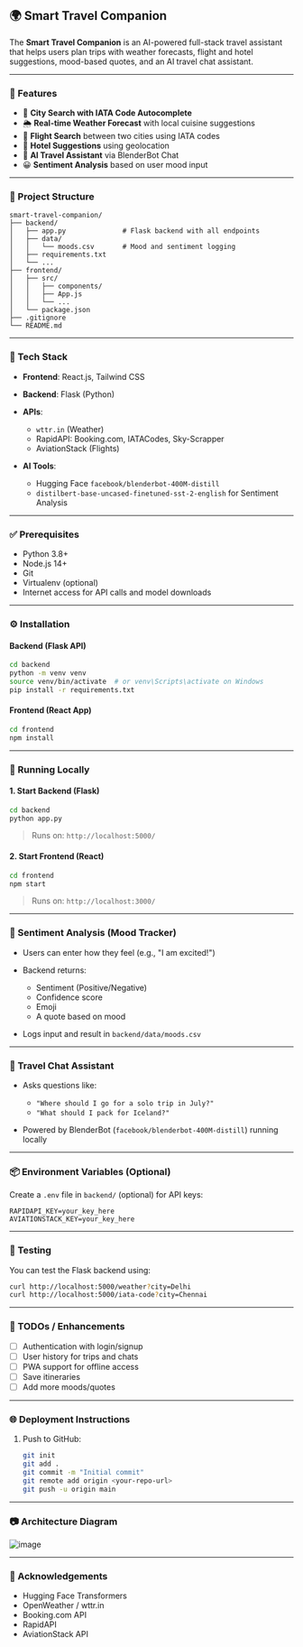 
## 🌍 Smart Travel Companion

The **Smart Travel Companion** is an AI-powered full-stack travel assistant that helps users plan trips with weather forecasts, flight and hotel suggestions, mood-based quotes, and an AI travel chat assistant.

---

### 🚀 Features

* 🔎 **City Search with IATA Code Autocomplete**
* 🌦️ **Real-time Weather Forecast** with local cuisine suggestions
* 🛫 **Flight Search** between two cities using IATA codes
* 🏨 **Hotel Suggestions** using geolocation
* 🤖 **AI Travel Assistant** via BlenderBot Chat
* 😀 **Sentiment Analysis** based on user mood input
---

### 📁 Project Structure

```
smart-travel-companion/
├── backend/
│   ├── app.py              # Flask backend with all endpoints
│   ├── data/
│   │   └── moods.csv       # Mood and sentiment logging
│   ├── requirements.txt
│   └── ...
├── frontend/
│   ├── src/
│   │   ├── components/
│   │   ├── App.js
│   │   └── ...
│   └── package.json
├── .gitignore
└── README.md
```

---

### 🔧 Tech Stack

* **Frontend**: React.js, Tailwind CSS
* **Backend**: Flask (Python)
* **APIs**:

  * `wttr.in` (Weather)
  * RapidAPI: Booking.com, IATACodes, Sky-Scrapper
  * AviationStack (Flights)
* **AI Tools**:

  * Hugging Face `facebook/blenderbot-400M-distill`
  * `distilbert-base-uncased-finetuned-sst-2-english` for Sentiment Analysis

---

### ✅ Prerequisites

* Python 3.8+
* Node.js 14+
* Git
* Virtualenv (optional)
* Internet access for API calls and model downloads

---

### ⚙️ Installation

#### Backend (Flask API)

```bash
cd backend
python -m venv venv
source venv/bin/activate  # or venv\Scripts\activate on Windows
pip install -r requirements.txt
```

#### Frontend (React App)

```bash
cd frontend
npm install
```

---

### 🧪 Running Locally

#### 1. Start Backend (Flask)

```bash
cd backend
python app.py
```

> Runs on: `http://localhost:5000/`

#### 2. Start Frontend (React)

```bash
cd frontend
npm start
```

> Runs on: `http://localhost:3000/`

---

### 💬 Sentiment Analysis (Mood Tracker)

* Users can enter how they feel (e.g., "I am excited!")
* Backend returns:

  * Sentiment (Positive/Negative)
  * Confidence score
  * Emoji
  * A quote based on mood
* Logs input and result in `backend/data/moods.csv`

---

### 🤖 Travel Chat Assistant

* Asks questions like:

  * `"Where should I go for a solo trip in July?"`
  * `"What should I pack for Iceland?"`
* Powered by BlenderBot (`facebook/blenderbot-400M-distill`) running locally

---

### 📦 Environment Variables (Optional)

Create a `.env` file in `backend/` (optional) for API keys:

```
RAPIDAPI_KEY=your_key_here
AVIATIONSTACK_KEY=your_key_here
```

---

### 🧪 Testing

You can test the Flask backend using:

```bash
curl http://localhost:5000/weather?city=Delhi
curl http://localhost:5000/iata-code?city=Chennai
```

---

### 📌 TODOs / Enhancements

* [ ] Authentication with login/signup
* [ ] User history for trips and chats
* [ ] PWA support for offline access
* [ ] Save itineraries
* [ ] Add more moods/quotes

---

### 🌐 Deployment Instructions

1. Push to GitHub:

   ```bash
   git init
   git add .
   git commit -m "Initial commit"
   git remote add origin <your-repo-url>
   git push -u origin main
   ```


---

### 📷 Architecture Diagram

![image](https://github.com/user-attachments/assets/97b9193e-0690-40fb-b03e-d9d321e23e63)


---

### 🙌 Acknowledgements

* Hugging Face Transformers
* OpenWeather / wttr.in
* Booking.com API
* RapidAPI
* AviationStack API


